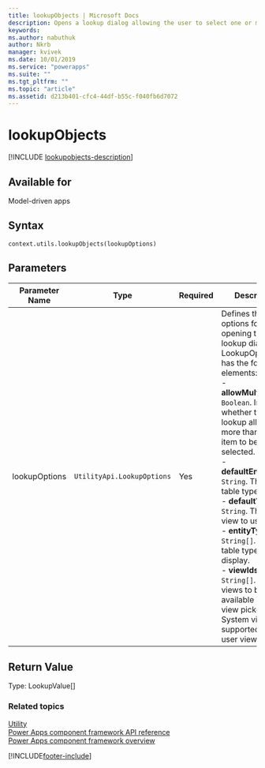 ```yaml
---
title: lookupObjects | Microsoft Docs
description: Opens a lookup dialog allowing the user to select one or more items.
keywords:
ms.author: nabuthuk
author: Nkrb
manager: kvivek
ms.date: 10/01/2019
ms.service: "powerapps"
ms.suite: ""
ms.tgt_pltfrm: ""
ms.topic: "article"
ms.assetid: d213b401-cfc4-44df-b55c-f040fb6d7072
---
```


# lookupObjects

[!INCLUDE [lookupobjects-description](includes/lookupobjects-description.md)]

## Available for 

Model-driven apps

## Syntax

`context.utils.lookupObjects(lookupOptions)`

## Parameters

| Parameter Name|Type|Required|Description|
| ------------- |----|--------|-----------|
|lookupOptions|`UtilityApi.LookupOptions`|Yes|Defines the options for opening the lookup dialog. The LookupOptions has the following elements:<br/>- **allowMultiSelect**: `Boolean`. Indicates whether the lookup allows more than one item to be selected.<br/>- **defaultEntityType**: `String`. The default table type to use.<br/>- **defaultViewId**: `String`. The default view to use.<br/>- **entityTypes**: `String[]`. The table types to display.<br/>- **viewIds**: `String[]`. The views to be available in the view picker. Only System views are supported (not user views).|

## Return Value

Type: LookupValue[]


### Related topics

[Utility](../utility.md)<br/>
[Power Apps component framework API reference](../../reference/index.md)<br/>
[Power Apps component framework overview](../../overview.md)

[!INCLUDE[footer-include](../../../../includes/footer-banner.md)]
